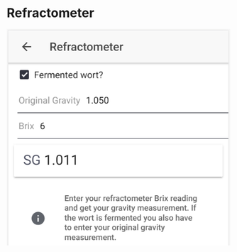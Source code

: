 # Refractometer

![Convert Brix to SG, or calculate fermented SG based on OG and Brix reading](../.gitbook/assets/image%20%2817%29.png)



